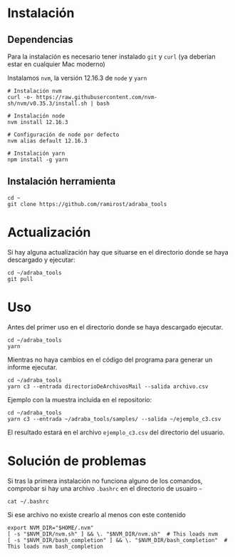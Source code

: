 # Instalación

## Dependencias 
Para la instalación es necesario tener instalado `git` y `curl` (ya deberían estar en cualquier Mac moderno)

Instalamos `nvm`, la versión 12.16.3 de `node` y `yarn`

```
# Instalación nvm
curl -o- https://raw.githubusercontent.com/nvm-sh/nvm/v0.35.3/install.sh | bash

# Instalación node
nvm install 12.16.3

# Configuración de node por defecto
nvm alias default 12.16.3

# Instalación yarn
npm install -g yarn
```

## Instalación herramienta

```
cd ~
git clone https://github.com/ramirost/adraba_tools
```

# Actualización

Si hay alguna actualización hay que situarse en el directorio donde se haya descargado y ejecutar:

```
cd ~/adraba_tools
git pull
```

# Uso

Antes del primer uso en el directorio donde se haya descargado ejecutar.

```
cd ~/adraba_tools
yarn
```

Mientras no haya cambios en el código del programa para generar un informe ejecutar.

```
cd ~/adraba_tools
yarn c3 --entrada directorioDeArchivosMail --salida archivo.csv
```

Ejemplo con la muestra incluida en el repositorio:

```
cd ~/adraba_tools
yarn c3 --entrada ~/adraba_tools/samples/ --salida ~/ejemplo_c3.csv
```

El resultado estará en el archivo `ejemplo_c3.csv` del directorio del usuario.

# Solución de problemas

Si tras la primera instalación no funciona alguno de los comandos, comprobar si hay una archivo `.bashrc` en el directorio de usuairo `~`

```
cat ~/.bashrc
```

Si ese archivo no existe crearlo al menos con este contenido

```
export NVM_DIR="$HOME/.nvm"
[ -s "$NVM_DIR/nvm.sh" ] && \. "$NVM_DIR/nvm.sh"  # This loads nvm
[ -s "$NVM_DIR/bash_completion" ] && \. "$NVM_DIR/bash_completion"  # This loads nvm bash_completion
```
